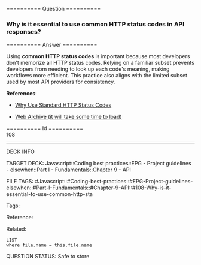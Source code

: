 ========== Question ==========  

### Why is it essential to use common HTTP status codes in API responses?  

========== Answer ==========  

Using **common HTTP status codes** is important because most developers don't memorize all HTTP status codes. Relying on a familiar subset prevents developers from needing to look up each code's meaning, making workflows more efficient. This practice also aligns with the limited subset used by most API providers for consistency.

**References**:

-   [Why Use Standard HTTP Status Codes](https://apigee.com/about/blog/technology/restful-api-design-what-about-errors)

-   [Web Archive (it will take some time to load)](https://web.archive.org/web/20190103080953/https://apigee.com/about/blog/technology/restful-api-design-what-about-errors)

========== Id ==========  
108

---

DECK INFO

TARGET DECK: Javascript::Coding best practices::EPG - Project guidelines - elsewhen::Part I - Fundamentals::Chapter 9 - API

FILE TAGS: #Javascript::#Coding-best-practices::#EPG-Project-guidelines-elsewhen::#Part-I-Fundamentals::#Chapter-9-API::#108-Why-is-it-essential-to-use-common-http-sta

Tags:

Reference:

Related:

```dataview
LIST
where file.name = this.file.name
```

QUESTION STATUS: Safe to store
